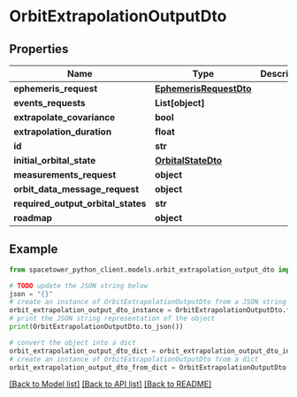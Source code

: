# OrbitExtrapolationOutputDto


## Properties

Name | Type | Description | Notes
------------ | ------------- | ------------- | -------------
**ephemeris_request** | [**EphemerisRequestDto**](EphemerisRequestDto.md) |  | [optional] 
**events_requests** | **List[object]** |  | [optional] 
**extrapolate_covariance** | **bool** |  | [optional] 
**extrapolation_duration** | **float** |  | [optional] 
**id** | **str** |  | [optional] 
**initial_orbital_state** | [**OrbitalStateDto**](OrbitalStateDto.md) |  | [optional] 
**measurements_request** | **object** |  | [optional] 
**orbit_data_message_request** | **object** |  | [optional] 
**required_output_orbital_states** | **str** |  | [optional] 
**roadmap** | **object** |  | [optional] 

## Example

```python
from spacetower_python_client.models.orbit_extrapolation_output_dto import OrbitExtrapolationOutputDto

# TODO update the JSON string below
json = "{}"
# create an instance of OrbitExtrapolationOutputDto from a JSON string
orbit_extrapolation_output_dto_instance = OrbitExtrapolationOutputDto.from_json(json)
# print the JSON string representation of the object
print(OrbitExtrapolationOutputDto.to_json())

# convert the object into a dict
orbit_extrapolation_output_dto_dict = orbit_extrapolation_output_dto_instance.to_dict()
# create an instance of OrbitExtrapolationOutputDto from a dict
orbit_extrapolation_output_dto_from_dict = OrbitExtrapolationOutputDto.from_dict(orbit_extrapolation_output_dto_dict)
```
[[Back to Model list]](../README.md#documentation-for-models) [[Back to API list]](../README.md#documentation-for-api-endpoints) [[Back to README]](../README.md)


